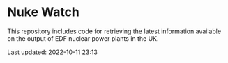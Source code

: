 # Nuke Watch

This repository includes code for retrieving the latest information available on the output of EDF nuclear power plants in the UK.

Last updated: 2022-10-11 23:13